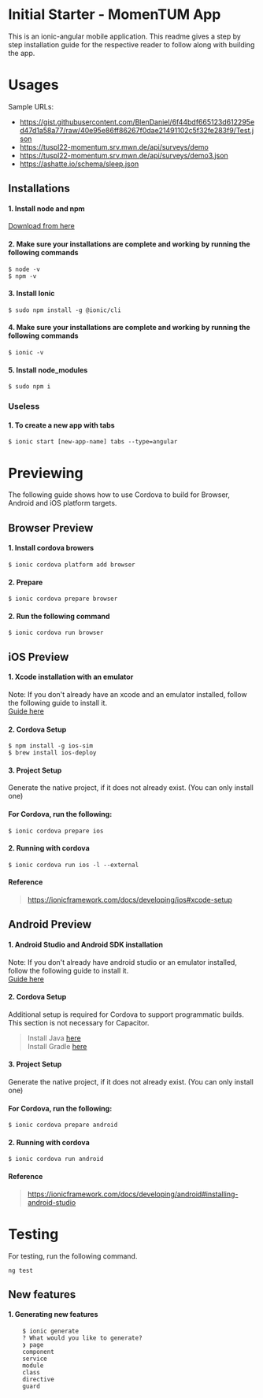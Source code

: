 # Initial Starter - MomenTUM App

This is an ionic-angular mobile application. 
This readme gives a step by step installation guide for the respective
reader to follow along with building the app.

# Usages

Sample URLs:
* https://gist.githubusercontent.com/BlenDaniel/6f44bdf665123d612295ed47d1a58a77/raw/40e95e86ff86267f0dae21491102c5f32fe283f9/Test.json
* https://tuspl22-momentum.srv.mwn.de/api/surveys/demo 
* https://tuspl22-momentum.srv.mwn.de/api/surveys/demo3.json
* https://ashatte.io/schema/sleep.json

## Installations
#### 1. Install node and npm 
[Download from here](https://nodejs.org/en/download/) 
#### 2. Make sure your installations are complete and working by running the following commands
    $ node -v
    $ npm -v
#### 3. Install Ionic
    $ sudo npm install -g @ionic/cli
#### 4. Make sure your installations are complete and working by running the following commands 
    $ ionic -v
#### 5. Install node_modules 
    $ sudo npm i

### Useless
#### 1. To create a new app with tabs
    $ ionic start [new-app-name] tabs --type=angular

# Previewing

The following guide shows how to use Cordova to build for Browser, Android and iOS platform targets.
<br>
 
## Browser Preview
#### 1. Install cordova browers
    $ ionic cordova platform add browser
#### 2. Prepare
    $ ionic cordova prepare browser
#### 2. Run the following command
    $ ionic cordova run browser

    
    
## iOS Preview
#### 1. Xcode installation with an emulator
Note: If you don't already have an xcode and an emulator installed, follow the following guide
to install it. <br>[Guide here](https://ionicframework.com/docs/developing/ios#xcode-setup)
#### 2. Cordova Setup 
    $ npm install -g ios-sim
    $ brew install ios-deploy
#### 3. Project Setup​
Generate the native project, if it does not already exist. (You can only install one)
#### For Cordova, run the following:
    $ ionic cordova prepare ios
#### 2. Running with cordova
    $ ionic cordova run ios -l --external
#### Reference
> https://ionicframework.com/docs/developing/ios#xcode-setup

## Android Preview
#### 1. Android Studio and Android SDK installation
Note: If you don't already have android studio or an emulator installed, follow the following guide
to install it. <br>[Guide here](https://ionicframework.com/docs/developing/android#android-studio)
#### 2. Cordova Setup
Additional setup is required for Cordova to support programmatic builds. This section is not necessary for Capacitor.
> Install Java [here](https://ionicframework.com/docs/developing/android#java) <br>
> Install Gradle [here](https://ionicframework.com/docs/developing/android#gradle)
#### 3. Project Setup​
Generate the native project, if it does not already exist. (You can only install one)
#### For Cordova, run the following:
    $ ionic cordova prepare android
#### 2. Running with cordova
    $ ionic cordova run android

#### Reference
> https://ionicframework.com/docs/developing/android#installing-android-studio

# Testing
For testing, run the following command.

    ng test
## New features
#### 1. Generating new features
        $ ionic generate
        ? What would you like to generate?
        ❯ page
        component
        service
        module
        class
        directive
        guard
